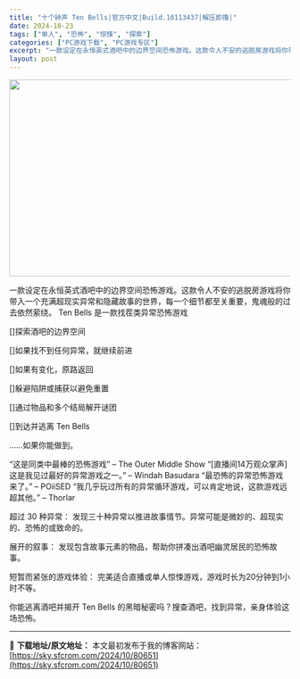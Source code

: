 ```yaml
---
title: "十个钟声 Ten Bells|官方中文|Build.16113437|解压即撸|"
date: 2024-10-23
tags: ["单人", "恐怖", "惊悚", "探索"]
categories: ["PC游戏下载", "PC游戏专区"]
excerpt: "一款设定在永恒英式酒吧中的边界空间恐怖游戏。这款令人不安的逃脱房游戏将你带入一个充满超现实异常和隐藏故事的世界，每一个细节都至关重要，鬼魂般的过去依然萦绕。 Ten Bells 是一款找茬类异常恐怖游戏 []探索酒吧的边界空间 []如果找不到任何异常，就继续前进 []如果有变化，原路返回 []躲避陷&hellip;"
layout: post
---
```


<img class="aligncenter size-full wp-image-80649" src="https://sky.sfcrom.com/wp-content/uploads/2024/10/202410230503481.webp" alt="" width="616" height="353" />

一款设定在永恒英式酒吧中的边界空间恐怖游戏。这款令人不安的逃脱房游戏将你带入一个充满超现实异常和隐藏故事的世界，每一个细节都至关重要，鬼魂般的过去依然萦绕。
Ten Bells 是一款找茬类异常恐怖游戏

[]探索酒吧的边界空间

[]如果找不到任何异常，就继续前进

[]如果有变化，原路返回

[]躲避陷阱或捕获以避免重置

[]通过物品和多个结局解开谜团

[]到达并逃离 Ten Bells

……如果你能做到。

“这是同类中最棒的恐怖游戏” – The Outer Middle Show
“[直播间14万观众掌声] 这是我见过最好的异常游戏之一。” – Windah Basudara
“最恐怖的异常恐怖游戏来了。” – POiiSED
“我几乎玩过所有的异常循环游戏，可以肯定地说，这款游戏远超其他。” – Thorlar

超过 30 种异常： 发现三十种异常以推进故事情节。异常可能是微妙的、超现实的、恐怖的或致命的。

展开的叙事： 发现包含故事元素的物品，帮助你拼凑出酒吧幽灵居民的恐怖故事。

短暂而紧张的游戏体验： 完美适合直播或单人惊悚游戏，游戏时长为20分钟到1小时不等。

你能逃离酒吧并揭开 Ten Bells 的黑暗秘密吗？搜查酒吧，找到异常，亲身体验这场恐怖。

---
📖 **下载地址/原文地址：** 本文最初发布于我的博客网站：[https://sky.sfcrom.com/2024/10/80651](https://sky.sfcrom.com/2024/10/80651)
